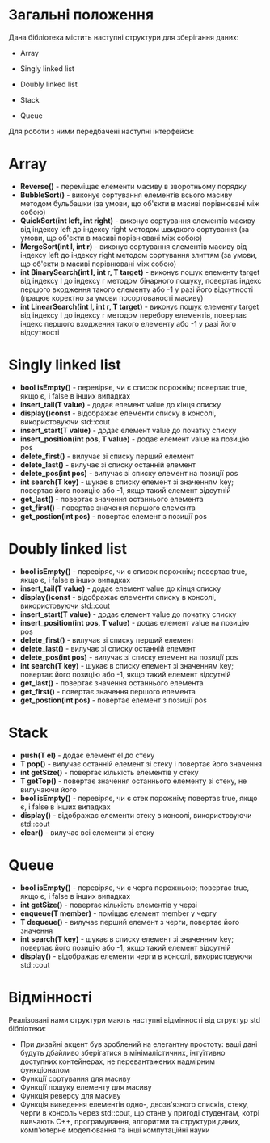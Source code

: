 # Загальні положення

Дана бібліотека містить наступні структури для зберігання даних:

* Array

* Singly linked list

* Doubly linked list

* Stack

* Queue

Для роботи з ними передбачені наступні інтерфейси:

# Array

* **Reverse()** - переміщає елементи масиву в зворотньому порядку
* **BubbleSort()** - виконує сортування елементів всього масиву методом бульбашки (за умови, що об'єкти в масиві порівнювані між собою)
* **QuickSort(int left, int right)** - виконує сортування елементів масиву від індексу left до індексу right методом швидкого сортування (за умови, що об'єкти в масиві порівнювані між собою)
*	**MergeSort(int l, int r)** - виконує сортування елементів масиву від індексу left до індексу right методом сортування злиттям (за умови, що об'єкти в масиві порівнювані між собою)
* **int BinarySearch(int l, int r, T target)** - виконує пошук елементу target від індексу l до індексу r методом бінарного пошуку, повертає індекс першого входження такого елементу або -1 у разі його відсутності (працює коректно за умови посортованості масиву)
* **int LinearSearch(int l, int r, T target)** - виконує пошук елементу target від індексу l до індексу r методом перебору елементів, повертає індекс першого входження такого елементу або -1 у разі його відсутності

# Singly linked list

* **bool isEmpty()** - перевіряє, чи є список порожнім; повертає true, якщо є, і false в інших випадках
* **insert_tail(T value)** - додає елемент value до кінця списку
*	**display()const** - відображає елементи списку в консолі, використовуючи std::cout
*	**insert_start(T value)** - додає елемент value до початку списку
*	**insert_position(int pos, T value)** - додає елемент value на позицію pos
*	**delete_first()** - вилучає зі списку перший елемент
*	**delete_last()** - вилучає зі списку останній елемент
*	**delete_pos(int pos)** - вилучає зі списку елемент на позиції pos
*	**int search(T key)** - шукає в списку елемент зі значенням key; повертає його позицію або -1, якщо такий елемент відсутній
*	**get_last()** - повертає значення останнього елемента
*	**get_first()** - повертає значення першого елемента
*	**get_postion(int pos)** - повертає елемент з позиції pos

# Doubly linked list

* **bool isEmpty()** - перевіряє, чи є список порожнім; повертає true, якщо є, і false в інших випадках
* **insert_tail(T value)** - додає елемент value до кінця списку
*	**display()const** - відображає елементи списку в консолі, використовуючи std::cout
*	**insert_start(T value)** - додає елемент value до початку списку
*	**insert_position(int pos, T value)** - додає елемент value на позицію pos
*	**delete_first()** - вилучає зі списку перший елемент
*	**delete_last()** - вилучає зі списку останній елемент
*	**delete_pos(int pos)** - вилучає зі списку елемент на позиції pos
*	**int search(T key)** - шукає в списку елемент зі значенням key; повертає його позицію або -1, якщо такий елемент відсутній
*	**get_last()** - повертає значення останнього елемента
*	**get_first()** - повертає значення першого елемента
*	**get_postion(int pos)** - повертає елемент з позиції pos

# Stack

*	**push(T el)** - додає елемент el до стеку
*	**T pop()** - вилучає останній елемент зі стеку і повертає його значення
*	**int getSize()** - повертає кількість елементів у стеку
*	**T getTop()** - повертає значення останнього елементу зі стеку, не вилучаючи його
*	**bool isEmpty()** - перевіряє, чи є стек порожнім; повертає true, якщо є, і false в інших випадках
*	**display()** - відображає елементи стеку в консолі, використовуючи std::cout
*	**clear()** - вилучає всі елементи зі стеку

# Queue 

* **bool isEmpty()** - перевіряє, чи є черга порожньою; повертає true, якщо є, і false в інших випадках
*	**int getSize()** - повертає кількість елементів у черзі
*	**enqueue(T member)** - поміщає елемент member у чергу
*	**T dequeue()** - вилучає перший елемент з черги, повертає його значення
*	**int search(T key)** - шукає в списку елемент зі значенням key; повертає його позицію або -1, якщо такий елемент відсутній
*	**display()** - відображає елементи черги в консолі, використовуючи std::cout

# Відмінності

Реалізовані нами структури мають наступні відмінності від структур std бібліотеки:

* При дизайні акцент був зроблений на елегантну простоту: ваші дані будуть дбайливо зберігатися в мінімалістичних, інтуїтивно доступних контейнерах, не перевантажених надмірним функціоналом 
* Функції сортування для масиву
* Функції пошуку елементу для масиву
* Функція реверсу для масиву
* Функція виведення елементів одно-, двозв'язного списків, стеку, черги в консоль через std::cout, що стане у пригоді студентам, котрі вивчають С++, програмування, алгоритми та структури даних, комп'ютерне моделювання та інші компутаційні науки
